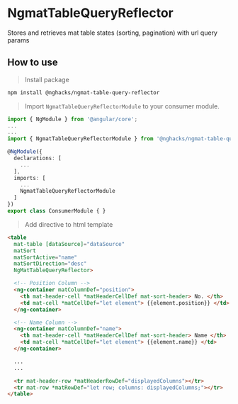 # NgmatTableQueryReflector

Stores and retrieves mat table states (sorting, pagination) with url query params

## How to use

> Install package

``` bash
npm install @nghacks/ngmat-table-query-reflector
```

> Import `NgmatTableQueryReflectorModule` to your consumer module.

``` typescript
import { NgModule } from '@angular/core';
...
...
import { NgmatTableQueryReflectorModule } from '@nghacks/ngmat-table-query-reflector';

@NgModule({
  declarations: [
    ...
  ],
  imports: [
    ...
    NgmatTableQueryReflectorModule
  ]
})
export class ConsumerModule { }
```

> Add directive to html template

``` html
<table 
  mat-table [dataSource]="dataSource" 
  matSort 
  matSortActive="name" 
  matSortDirection="desc"
  NgMatTableQueryReflector>

  <!-- Position Column -->
  <ng-container matColumnDef="position">
    <th mat-header-cell *matHeaderCellDef mat-sort-header> No. </th>
    <td mat-cell *matCellDef="let element"> {{element.position}} </td>
  </ng-container>

  <!-- Name Column -->
  <ng-container matColumnDef="name">
    <th mat-header-cell *matHeaderCellDef mat-sort-header> Name </th>
    <td mat-cell *matCellDef="let element"> {{element.name}} </td>
  </ng-container>

  ...
  ...

  <tr mat-header-row *matHeaderRowDef="displayedColumns"></tr>
  <tr mat-row *matRowDef="let row; columns: displayedColumns;"></tr>
</table>
```

